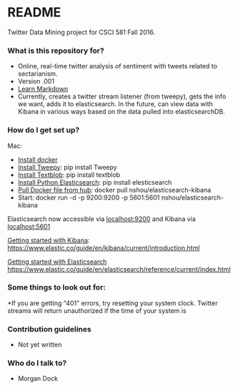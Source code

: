 # README #

Twitter Data Mining project for CSCI 581 Fall 2016.

### What is this repository for? ###

* Online, real-time twitter analysis of sentiment with tweets related to sectarianism.
* Version .001
* [Learn Markdown](https://bitbucket.org/tutorials/markdowndemo)
* Currently, creates a twitter stream listener (from tweepy), gets the info we want, adds it to elasticsearch.  In the future, can view data with Kibana in various ways based on the data pulled into elasticsearchDB.

### How do I get set up? ###
Mac:

* [Install docker](https://docs.docker.com/engine/installation/)
* [Install Tweepy](http://www.tweepy.org/): pip install Tweepy
* [Install Textblob](https://textblob.readthedocs.io/en/dev/): pip install textblob
* [Install Python Elasticsearch](https://elasticsearch-py.readthedocs.io/en/master/): pip install elesticsearch
* [Pull Docker file from hub](https://hub.docker.com/r/nshou/elasticsearch-kibana/): docker pull nshou/elasticsearch-kibana
* Start: docker run -d -p 9200:9200 -p 5601:5601 nshou/elasticsearch-kibana

Elasticsearch now accessible via [localhost:9200](localhost:9200) and Kibana via [localhost:5601](localhost:5601)

[Getting started with Kibana](https://www.elastic.co/guide/en/kibana/current/introduction.html): https://www.elastic.co/guide/en/kibana/current/introduction.html

[Getting started with Elasticsearch](https://www.elastic.co/guide/en/elasticsearch/reference/current/index.html)
https://www.elastic.co/guide/en/elasticsearch/reference/current/index.html

### Some things to look out for: ###

*If you are getting "401" errors, try resetting your system clock.  Twitter streams will return unauthorized if the time of your system is 
### Contribution guidelines ###

* Not yet written

### Who do I talk to? ###

* Morgan Dock